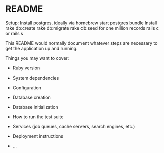 # README

Setup:
Install postgres, ideally via homebrew
start postgres
bundle Install
rake db:create
rake db:migrate
rake db:seed for one million records
rails c or rails s

This README would normally document whatever steps are necessary to get the
application up and running.

Things you may want to cover:

* Ruby version

* System dependencies

* Configuration

* Database creation

* Database initialization

* How to run the test suite

* Services (job queues, cache servers, search engines, etc.)

* Deployment instructions

* ...
